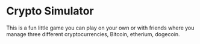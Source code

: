 # Crypto Simulator
This is a fun little game you can play on your own or with friends where you manage three different cryptocurrencies, Bitcoin, etherium, dogecoin.
